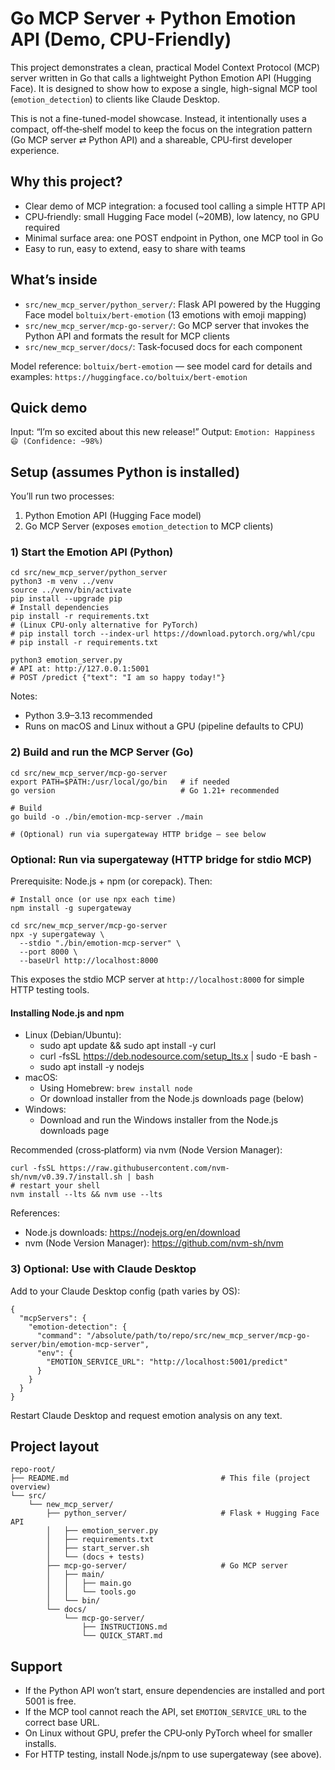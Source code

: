 # Go MCP Server + Python Emotion API (Demo, CPU-Friendly)

This project demonstrates a clean, practical Model Context Protocol (MCP) server written in Go that calls a lightweight Python Emotion API (Hugging Face). It is designed to show how to expose a single, high-signal MCP tool (`emotion_detection`) to clients like Claude Desktop.

This is not a fine-tuned-model showcase. Instead, it intentionally uses a compact, off‑the‑shelf model to keep the focus on the integration pattern (Go MCP server ⇄ Python API) and a shareable, CPU‑first developer experience.

## Why this project?

- Clear demo of MCP integration: a focused tool calling a simple HTTP API
- CPU‑friendly: small Hugging Face model (~20MB), low latency, no GPU required
- Minimal surface area: one POST endpoint in Python, one MCP tool in Go
- Easy to run, easy to extend, easy to share with teams

## What’s inside

- `src/new_mcp_server/python_server/`: Flask API powered by the Hugging Face model `boltuix/bert-emotion` (13 emotions with emoji mapping)
- `src/new_mcp_server/mcp-go-server/`: Go MCP server that invokes the Python API and formats the result for MCP clients
- `src/new_mcp_server/docs/`: Task‑focused docs for each component

Model reference: `boltuix/bert-emotion` — see model card for details and examples: `https://huggingface.co/boltuix/bert-emotion`

## Quick demo

Input: “I’m so excited about this new release!”
Output: `Emotion: Happiness 😄 (Confidence: ~98%)`

## Setup (assumes Python is installed)

You’ll run two processes:
1) Python Emotion API (Hugging Face model)
2) Go MCP Server (exposes `emotion_detection` to MCP clients)

### 1) Start the Emotion API (Python)
```
cd src/new_mcp_server/python_server
python3 -m venv ../venv
source ../venv/bin/activate
pip install --upgrade pip
# Install dependencies
pip install -r requirements.txt
# (Linux CPU-only alternative for PyTorch)
# pip install torch --index-url https://download.pytorch.org/whl/cpu
# pip install -r requirements.txt

python3 emotion_server.py
# API at: http://127.0.0.1:5001
# POST /predict {"text": "I am so happy today!"}
```

Notes:
- Python 3.9–3.13 recommended
- Runs on macOS and Linux without a GPU (pipeline defaults to CPU)

### 2) Build and run the MCP Server (Go)
```
cd src/new_mcp_server/mcp-go-server
export PATH=$PATH:/usr/local/go/bin   # if needed
go version                            # Go 1.21+ recommended

# Build
go build -o ./bin/emotion-mcp-server ./main

# (Optional) run via supergateway HTTP bridge – see below
```

### Optional: Run via supergateway (HTTP bridge for stdio MCP)
Prerequisite: Node.js + npm (or corepack). Then:
```
# Install once (or use npx each time)
npm install -g supergateway

cd src/new_mcp_server/mcp-go-server
npx -y supergateway \
  --stdio "./bin/emotion-mcp-server" \
  --port 8000 \
  --baseUrl http://localhost:8000
```
This exposes the stdio MCP server at `http://localhost:8000` for simple HTTP testing tools.

#### Installing Node.js and npm
- Linux (Debian/Ubuntu):
  - sudo apt update && sudo apt install -y curl
  - curl -fsSL https://deb.nodesource.com/setup_lts.x | sudo -E bash -
  - sudo apt install -y nodejs
- macOS:
  - Using Homebrew: `brew install node`
  - Or download installer from the Node.js downloads page (below)
- Windows:
  - Download and run the Windows installer from the Node.js downloads page

Recommended (cross‑platform) via nvm (Node Version Manager):
```
curl -fsSL https://raw.githubusercontent.com/nvm-sh/nvm/v0.39.7/install.sh | bash
# restart your shell
nvm install --lts && nvm use --lts
```

References:
- Node.js downloads: https://nodejs.org/en/download
- nvm (Node Version Manager): https://github.com/nvm-sh/nvm

### 3) Optional: Use with Claude Desktop
Add to your Claude Desktop config (path varies by OS):
```
{
  "mcpServers": {
    "emotion-detection": {
      "command": "/absolute/path/to/repo/src/new_mcp_server/mcp-go-server/bin/emotion-mcp-server",
      "env": {
        "EMOTION_SERVICE_URL": "http://localhost:5001/predict"
      }
    }
  }
}
```
Restart Claude Desktop and request emotion analysis on any text.

## Project layout
```
repo-root/
├── README.md                                  # This file (project overview)
└── src/
    └── new_mcp_server/
        ├── python_server/                     # Flask + Hugging Face API
        │   ├── emotion_server.py
        │   ├── requirements.txt
        │   ├── start_server.sh
        │   └── (docs + tests)
        ├── mcp-go-server/                     # Go MCP server
        │   ├── main/
        │   │   ├── main.go
        │   │   └── tools.go
        │   └── bin/
        └── docs/
            └── mcp-go-server/
                ├── INSTRUCTIONS.md
                └── QUICK_START.md
```

## Support
- If the Python API won’t start, ensure dependencies are installed and port 5001 is free.
- If the MCP tool cannot reach the API, set `EMOTION_SERVICE_URL` to the correct base URL.
- On Linux without GPU, prefer the CPU‑only PyTorch wheel for smaller installs.
- For HTTP testing, install Node.js/npm to use supergateway (see above).
